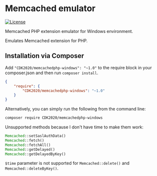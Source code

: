 # Memcached emulator

[![License](https://poser.pugx.org/avantarm/memcached-emulator/license)](https://packagist.org/packages/avantarm/memcached-emulator)

Memcached PHP extension emulator for Windows environment. 

Emulates Memcached extension for PHP.

## Installation via Composer

Add `"CDK2020/memcachedphp-windows": "~1.0"` to the require block in your composer.json and then run `composer install`.

```json
{
	"require": {
		"CDK2020/memcachedphp-windows": "~1.0"
	}
}
```

Alternatively, you can simply run the following from the command line:

```sh
composer require CDK2020/memcachedphp-windows
```

Unsupported methods because I don't have time to make them work:

```php
Memcached::setSaslAuthData()
Memcached::fetch()
Memcached::fetchAll()
Memcached::getDelayed()
Memcached::getDelayedByKey()
```

`$time` parameter is not supported for `Memcached::delete()` and `Memcached::deleteByKey()`.